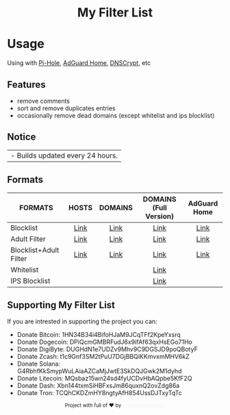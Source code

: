 <div align="Center">
  <h1>My Filter List</h1>
</div>

# Usage

Using with <a href="https://pi-hole.net" target="_blank">Pi-Hole</a>, <a href="https://adguard.com/en/adguard-home/overview.html">AdGuard Home</a>, <a href="https://dnscrypt.info">DNSCrypt</a>, etc

## Features

- remove comments
- sort and remove duplicates entries
- occasionally remove dead domains (except whitelist and ips blocklist)

## Notice

<table>
<tr>
<td>
 - Builds updated every 24 hours.
</td>
</tr>
</table>

## Formats

| FORMATS | HOSTS | DOMAINS | DOMAINS (Full Version) | AdGuard Home |
|---------|:----------:|:----------:|:----------:|:----------:|
Blocklist | [Link](https://raw.githubusercontent.com/t0ny54/blocklistwithregex/main/export/blocklist_all_zero.txt) | [Link](https://raw.githubusercontent.com/t0ny54/blocklistwithregex/main/export/blocklist.txt) | [Link](https://raw.githubusercontent.com/t0ny54/agh/main/blocklist.txt) | [Link](https://raw.githubusercontent.com/anT0ny54/adguard/main/blocklist-agh.txt) |
Adult Filter | [Link](https://raw.githubusercontent.com/t0ny54/adultfilterwithregex/main/export/blocklist_all_zero.txt) | [Link](https://raw.githubusercontent.com/t0ny54/adultfilterwithregex/main/export/blocklist.txt) | [Link](https://raw.githubusercontent.com/t0ny54/agh/main/adultfilter.txt) | [Link](https://raw.githubusercontent.com/anT0ny54/adguard/main/adultfilter-agh.txt) |
Blocklist+Adult Filter | [Link](https://raw.githubusercontent.com/t0ny54/blocklistfamilywithregex/main/export/blocklist_all_zero.txt) | [Link](https://raw.githubusercontent.com/t0ny54/blocklistfamilywithregex/main/export/blocklist.txt) | [Link](https://raw.githubusercontent.com/anT0ny54/adguard/main/blocklist.txt) | [Link](https://raw.githubusercontent.com/anT0ny54/adguard/main/familyfilter-agh.txt) |
Whitelist |  |  | [Link](https://raw.githubusercontent.com/t0ny54/agh/main/whitelist.txt) |  |
IPS Blocklist |  |  | [Link](https://raw.githubusercontent.com/t0ny54/agh/main/ipblocklist.txt) |  |

## Supporting My Filter List

If you are intrested in supporting the project you can:
 - Donate Bitcoin: 1HN34B34i4BifoHJaM9JCqTFf2KpeYxsrq
 - Donate Dogecoin: DPiQcmGMBRFudJ6x9ifAf63qxHsEGo71Ho
 - Donate DigiByte: DUGHdN1e7UDZv9Mhv9C9DGSJD9poQBotyF
 - Donate Zcash: t1c9Gnf3SM2tPuU7DGjBBQiKKmvxmMHV6kZ
 - Donate Solana: G4RbhfKkSmypWuLAiaAZCaMjJwtE3SkDQJGwk2M1dyhd
 - Donate Litecoin: MQsbaz15wn24sd4fyUCDvHbAQpbe5KfF2Q
 - Donate Dash: Xbn144txmSiHBFxsJm86quxnQ2ovZdg86a
 - Donate Tron: TCQhCKDZmHY8ngtyAfH854UssDJTxyTqTc


<div align="center">
  <sub>Project with full of ❤ by <a href=https://bearhero.tk target=_blank style=color:#f6f6f6><b>antonyitunamaku</b>
</div>
